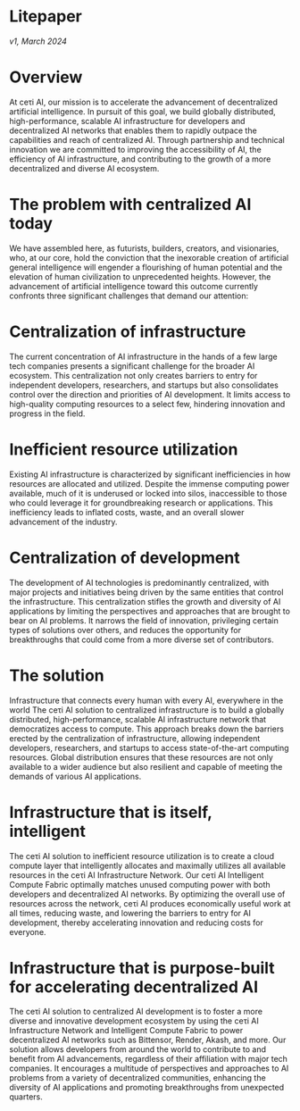 # Litepaper

<i>v1, March 2024 </i>

# Overview

At ceτi AI, our mission is to accelerate the advancement of decentralized artificial intelligence. In pursuit of this goal, we build globally distributed, high-performance, scalable AI infrastructure for developers and decentralized AI networks that enables them to rapidly outpace the capabilities and reach of centralized AI. Through partnership and technical innovation we are committed to improving the accessibility of AI, the efficiency of AI infrastructure, and contributing to the growth of a more decentralized and diverse AI ecosystem.

# The problem with centralized AI today

We have assembled here, as futurists, builders, creators, and visionaries, who, at our core, hold the conviction that the inexorable creation of artificial general intelligence will engender a flourishing of human potential and the elevation of human civilization to unprecedented heights. However, the advancement of artificial intelligence toward this outcome currently confronts three significant challenges that demand our attention:

# Centralization of infrastructure

The current concentration of AI infrastructure in the hands of a few large tech companies presents a significant challenge for the broader AI ecosystem. This centralization not only creates barriers to entry for independent developers, researchers, and startups but also consolidates control over the direction and priorities of AI development. It limits access to high-quality computing resources to a select few, hindering innovation and progress in the field.

# Inefficient resource utilization

Existing AI infrastructure is characterized by significant inefficiencies in how resources are allocated and utilized. Despite the immense computing power available, much of it is underused or locked into silos, inaccessible to those who could leverage it for groundbreaking research or applications. This inefficiency leads to inflated costs, waste, and an overall slower advancement of the industry.

# Centralization of development

The development of AI technologies is predominantly centralized, with major projects and initiatives being driven by the same entities that control the infrastructure. This centralization stifles the growth and diversity of AI applications by limiting the perspectives and approaches that are brought to bear on AI problems. It narrows the field of innovation, privileging certain types of solutions over others, and reduces the opportunity for breakthroughs that could come from a more diverse set of contributors.

# The solution

Infrastructure that connects every human with every AI, everywhere in the world
The ceτi AI solution to centralized infrastructure is to build a globally distributed, high-performance, scalable AI infrastructure network that democratizes access to compute. This approach breaks down the barriers erected by the centralization of infrastructure, allowing independent developers, researchers, and startups to access state-of-the-art computing resources. Global distribution ensures that these resources are not only available to a wider audience but also resilient and capable of meeting the demands of various AI applications.

# Infrastructure that is itself, intelligent
The ceτi AI solution to inefficient resource utilization is to create a cloud compute layer that intelligently allocates and maximally utilizes all available resources in the ceτi AI Infrastructure Network. Our ceτi AI Intelligent Compute Fabric optimally matches unused computing power with both developers and decentralized AI networks. By optimizing the overall use of resources across the network, ceτi AI produces economically useful work at all times, reducing waste, and lowering the barriers to entry for AI development, thereby accelerating innovation and reducing costs for everyone.

# Infrastructure that is purpose-built for accelerating decentralized AI
The ceτi AI solution to centralized AI development is to foster a more diverse and innovative development ecosystem by using the ceτi AI Infrastructure Network and Intelligent Compute Fabric to power decentralized AI networks such as Bittensor, Render, Akash, and more. Our solution allows developers from around the world to contribute to and benefit from AI advancements, regardless of their affiliation with major tech companies. It encourages a multitude of perspectives and approaches to AI problems from a variety of decentralized communities, enhancing the diversity of AI applications and promoting breakthroughs from unexpected quarters.

